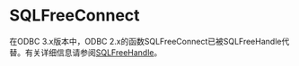 # SQLFreeConnect

在ODBC 3.x版本中，ODBC 2.x的函数SQLFreeConnect已被SQLFreeHandle代替。有关详细信息请参阅[SQLFreeHandle](SQLFreeHandle.md)。
